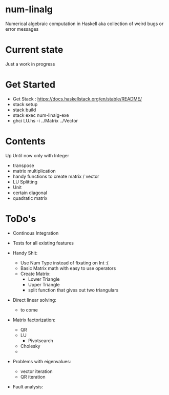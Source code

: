 # num-linalg
Numerical algebraic computation in Haskell
aka collection of weird bugs or error messages

# Current state
Just a work in progress

# Get Started
- Get Stack : https://docs.haskellstack.org/en/stable/README/
- stack setup
- stack build
- stack exec num-linalg-exe
- ghci LU.hs -i ../Matrix ../Vector

# Contents
Up Until now only with Integer
- transpose
- matrix multiplication
- handy functions to create matrix / vector
- LU Splitting
- Unit
- certain diagonal
- quadratic matrix

# ToDo's
- Continous Integration
- Tests for all existing features
- Handy Shit:
  - Use Num Type instead of fixating on Int :(
  - Basic Matrix math with easy to use operators
  - Create Matrix:
    - Lower Triangle
    - Upper Triangle
    - split function that gives out two triangulars
    
- Direct linear solving:
  - to come
  
- Matrix factorization:
  - QR
  - LU
    - Pivotsearch
  - Cholesky
  -
  
- Problems with eigenvalues:
  - vector iteration
  - QR iteration
  
- Fault analysis:
